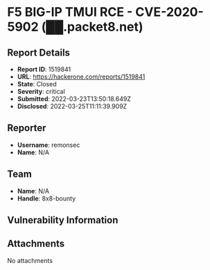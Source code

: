 # F5 BIG-IP TMUI RCE - CVE-2020-5902 (██.packet8.net)

## Report Details
- **Report ID**: 1519841
- **URL**: https://hackerone.com/reports/1519841
- **State**: Closed
- **Severity**: critical
- **Submitted**: 2022-03-23T13:50:18.649Z
- **Disclosed**: 2022-03-25T11:11:39.909Z

## Reporter
- **Username**: remonsec
- **Name**: N/A

## Team
- **Name**: N/A
- **Handle**: 8x8-bounty

## Vulnerability Information


## Attachments
No attachments
